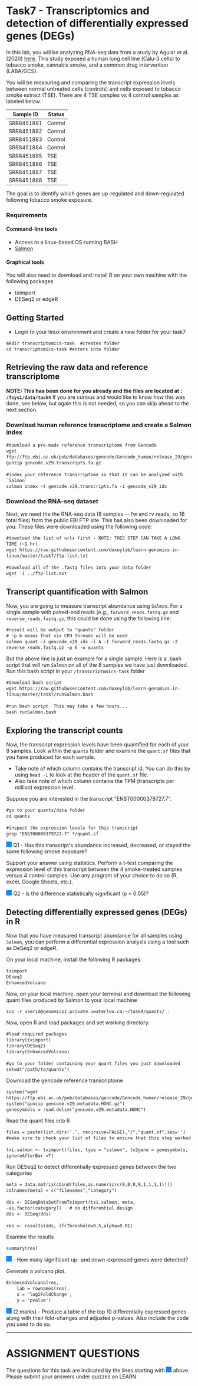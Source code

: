 # Task7 - Transcriptomics and detection of differentially expressed genes (DEGs)

In this lab, you will be analyzing RNA-seq data from a study by Aguiar et al. (2020) [here](https://pubmed.ncbi.nlm.nih.gov/31646766/).
This study exposed a human lung cell line (Calu-3 cells) to tobacco smoke, cannabis smoke, and a common drug intervention (LABA/GCS).

You will be measuring and comparing the transcript expression levels between normal untreated cells (controls) and cells exposed to tobacco smoke extract (TSE).
There are 4 TSE samples vs 4 control samples as labeled below.

| Sample ID | Status |
| --------------- | --------------- |
| SRR8451881 | Control |
| SRR8451882 | Control |
| SRR8451883 | Control |
| SRR8451884 | Control |
| SRR8451885 | TSE |
| SRR8451886 | TSE |
| SRR8451887 | TSE |
| SRR8451888 | TSE |

The goal is to identify which genes are up-regulated and down-regulated following tobacco smoke exposure.

### Requirements

#### Command-line tools
* Access to a linux-based OS running BASH
* [Salmon](https://combine-lab.github.io/salmon/)

#### Graphical tools

You will also need to download and install R on your own machine with the following packages

* tximport
* DESeq2 or edgeR


## Getting Started

* Login to your linux environment and create a new folder for your task7

```
mkdir transcriptomics-task  #creates folder
cd transcriptomics-task #enters into folder
```

## Retrieving the raw data and reference transcriptome

**NOTE: This has been done for you already and the files are located at : `/fsys1/data/task4`**
If you are curious and would like to know how this was done, see below, but again this is not needed, so you can skip ahead to the next section.

### Download human reference transcriptome and create a Salmon index

```
#download a pre-made reference transcriptome from Gencode
wget ftp://ftp.ebi.ac.uk/pub/databases/gencode/Gencode_human/release_29/gencode.v29.transcripts.fa.gz
gunzip gencode.v29.transcripts.fa.gz

#index your reference transcriptome so that it can be analyzed with `Salmon`
salmon index -t gencode.v29.transcripts.fa -i gencode_v29_idx

```

### Download the RNA-seq dataset

Next, we need the the RNA-seq data (8 samples -- fw and rv reads, so 16 total files) from the public EBI FTP site. This has also been downloaded for you. These files were downloaded using the following code:

```
#download the list of urls first - NOTE: THIS STEP CAN TAKE A LONG TIME (~1 hr)
wget https://raw.githubusercontent.com/doxeylab/learn-genomics-in-linux/master/task7/ftp-list.txt

#download all of the .fastq files into your data folder
wget -i ../ftp-list.txt

```


## Transcript quantification with Salmon

Now, you are going to measure transcript abundance using `Salmon`. For a single sample with paired-end reads (e.g., `forward_reads.fastq.gz` and `reverse_reads.fastq.gz`, this could be done using the following line:

```
#result will be output to "quants" folder
# -p 6 means that six CPU threads will be used
salmon quant -i gencode_v29_idx -l A -1 forward_reads.fastq.gz -2 reverse_reads.fastq.gz -p 6 -o quants
```

But the above line is just an example for a single sample. Here is a .bash script that will run `Salmon` on all of the 8 samples we have just downloaded. Run this bash script in your `/transcriptomics-task` folder
```
#download bash script
wget https://raw.githubusercontent.com/doxeylab/learn-genomics-in-linux/master/task7/runSalmon.bash

#run bash script. This may take a few hours...
bash runSalmon.bash

```

## Exploring the transcript counts

Now, the transcript expression levels have been quantified for each of your 8 samples. Look within the `quants` folder and examine the `quant.sf` files that you have produced for each sample.

* Take note of which column contains the transcript id. You can do this by using `head -1` to look at the header of the `quant.sf` file.
* Also take note of which column contains the TPM (transcripts per million) expression level.

Suppose you are interested in the transcript "ENST00000379727.7".

```
#go to your quants/data folder
cd quants

#inspect the expression levels for this transcript
grep "ENST00000379727.7" */quant.sf
```

![question](https://github.com/doxeylab/learn-genomics-in-linux/raw/master/questionbox.png) Q1 - Has this transcript's abundance increased, decreased, or stayed the same following smoke exposure?

Support your answer using statistics. Perform a t-test comparing the expression level of this transcript between the 4 smoke-treated samples versus 4 control samples. Use any program of your choice to do so (R, excel, Google Sheets, etc.).

![question](https://github.com/doxeylab/learn-genomics-in-linux/raw/master/questionbox.png) Q2 -  Is the difference statistically significant (p < 0.05)?


## Detecting differentially expressed genes (DEGs) in R

Now that you have measured transcript abundance for all samples using `Salmon`, you can perform a differential expression analysis using a tool such as DeSeq2 or edgeR. 

On your local machine, install the following R packages:

```
tximport
DEseq2
EnhancedVolcano
```

Now, on your local machine, open your terminal and download the following quant files produced by Salmon to your local machine

```
scp -r userid@genomics1.private.uwaterloo.ca:~/task4/quants/ .
```

Now, open R and load packages and set working directory:

```
#load required packages
library(tximport)
library(DESeq2)
library(EnhancedVolcano)

#go to your folder containing your quant files you just downloaded
setwd("/path/to/quants")

```

Download the gencode reference transcriptome

```
system("wget https://ftp.ebi.ac.uk/pub/databases/gencode/Gencode_human/release_29/gencode.v29.metadata.HGNC.gz")
system("gunzip gencode.v29.metadata.HGNC.gz")
genesymbols = read.delim("gencode.v29.metadata.HGNC")
```

Read the quant files into R

```
files = paste(list.dirs('.', recursive=FALSE),"/","quant.sf",sep='')
#make sure to check your list of files to ensure that this step worked

txi.salmon <- tximport(files, type = "salmon", tx2gene = genesymbols, ignoreAfterBar =T)
```

Run DESeq2 to detect differentially expressed genes between the two categories

```
meta = data.matrix(cbind(files,as.numeric(c(0,0,0,0,1,1,1,1))))
colnames(meta) = c("filenames","category")

dds <- DESeqDataSetFromTximport(txi.salmon, meta, ~as.factor(category))   # no differential design
dds <- DESeq(dds)

res <- results(dds, lfcThreshold=0.5,alpha=0.01)
```

Examine the results

```
summary(res)

```

![question](https://github.com/doxeylab/learn-genomics-in-linux/raw/master/questionbox.png) - How many significant up- and down-expressed genes were detected?


Generate a volcano plot.

```
EnhancedVolcano(res,
    lab = rownames(res),
    x = 'log2FoldChange',
    y = 'pvalue')
```


![question](https://github.com/doxeylab/learn-genomics-in-linux/raw/master/questionbox.png) (2 marks) - Produce a table of the top 10 differentially expressed genes along with their fold-changes and adjusted p-values. Also include the code you used to do so.


---

# ASSIGNMENT QUESTIONS

The questions for this task are indicated by the lines starting with ![question](https://github.com/doxeylab/learn-genomics-in-linux/raw/master/questionbox.png) above.
Please submit your answers under quizzes on LEARN.



